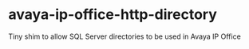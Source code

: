 # avaya-ip-office-http-directory
Tiny shim to allow SQL Server directories to be used in Avaya IP Office 
